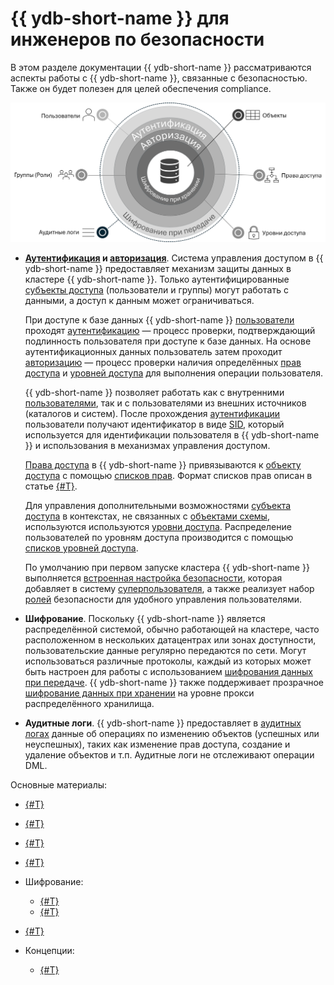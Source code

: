 # {{ ydb-short-name }} для инженеров по безопасности

В этом разделе документации {{ ydb-short-name }} рассматриваются аспекты работы с {{ ydb-short-name }}, связанные с безопасностью. Также он будет полезен для целей обеспечения compliance.

![Обзорная диаграмма](./_assets/security-overview.png)

- **[Аутентификация](./authentication.md) и [авторизация](./authorization.md)**. Система управления доступом в {{ ydb-short-name }} предоставляет механизм защиты данных в кластере {{ ydb-short-name }}. Только аутентифицированные [субъекты доступа](../concepts/glossary.md#access-subject) (пользователи и группы) могут работать с данными, а доступ к данным может ограничиваться.

    При доступе к базе данных {{ ydb-short-name }} [пользователи](../concepts/glossary.md#access-user) проходят [аутентификацию](./authentication.md) — процесс проверки, подтверждающий подлинность пользователя при доступе к базе данных. На основе аутентификационных данных пользователь затем проходит [авторизацию](./authorization.md) — процесс проверки наличия определённых [прав доступа](../concepts/glossary.md#access-right) и [уровней доступа](../concepts/glossary.md#access-level) для выполнения операции пользователя.

    {{ ydb-short-name }} позволяет работать как с внутренними [пользователями](./authorization.md#user), так и с пользователями из внешних источников (каталогов и систем). После прохождения [аутентификации](./authentication.md) пользователи получают идентификатор в виде [SID](./authorization.md#sid), который используется для идентификации пользователя в {{ ydb-short-name }} и использования в механизмах управления доступом.

    [Права доступа](./authorization.md#right) в {{ ydb-short-name }} привязываются к [объекту доступа](../concepts/glossary.md#access-object) с помощью [списков прав](../concepts/glossary.md#access-control-list). Формат списков прав описан в статье [{#T}](./short-access-control-notation.md).

    Для управления дополнительными возможностями [субъекта доступа](../concepts/glossary.md#access-subject) в контекстах, не связанных с [объектами схемы](../concepts/glossary.md#scheme-object), используются используются [уровни доступа](../concepts/glossary.md#access-level). Распределение пользователей по уровням доступа производится с помощью [списков уровней доступа](../concepts/glossary.md#access-level-list).

    По умолчанию при первом запуске кластера {{ ydb-short-name }} выполняется [встроенная настройка безопасности](./builtin-security.md), которая добавляет в систему [суперпользователя](./builtin-security.md#superuser), а также реализует набор [ролей](./builtin-security.md#role) безопасности для удобного управления пользователями.

- **Шифрование**. Поскольку {{ ydb-short-name }} является распределённой системой, обычно работающей на кластере, часто расположенном в нескольких датацентрах или зонах доступности, пользовательские данные регулярно передаются по сети. Могут использоваться различные протоколы, каждый из которых может быть настроен для работы с использованием [шифрования данных при передаче](./encryption/data-in-transit.md). {{ ydb-short-name }}  также поддерживает прозрачное [шифрование данных при хранении](./encryption/data-at-rest.md) на уровне прокси распределённого хранилища.

- **Аудитные логи**. {{ ydb-short-name }} предоставляет в [аудитных логах](./audit-log.md) данные об операциях по изменению объектов (успешных или неуспешных), таких как изменение прав доступа, создание и удаление объектов и т.п. Аудитные логи не отслеживают операции DML.


Основные материалы:

- [{#T}](authentication.md)
- [{#T}](authorization.md)
- [{#T}](builtin-security.md)
- [{#T}](audit-log.md)
- Шифрование:

  - [{#T}](encryption/data-at-rest.md)
  - [{#T}](encryption/data-in-transit.md)

- [{#T}](short-access-control-notation.md)
- Концепции:

  - [{#T}](../concepts/connect.md)
